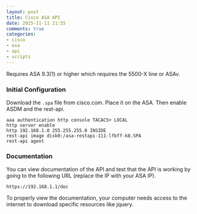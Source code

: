 ```yaml
---
layout: post
title: Cisco ASA API
date: 2015-11-11 21:55
comments: true
categories:
- cisco
- asa
- api
- scripts
---
```

Requires ASA 9.3(1) or higher which requires the 5500-X line or ASAv.

### Initial Configuration
Download the `.spa` file from cisco.com. Place it on the ASA. Then enable ASDM and the rest-api.

```
aaa authentication http console TACACS+ LOCAL
http server enable
http 192.168.1.0 255.255.255.0 INSIDE
rest-api image disk0:/asa-restapi-111-lfbff-k8.SPA
rest-api agent
```

### Documentation

You can view documentation of the API and test that the API is working by going to the following URL (replace the IP with your ASA IP).

`https://192.168.1.1/doc`

To properly view the documentation, your computer needs access to the internet to download specific resources like jquery. 